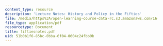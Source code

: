 ```yaml
---
content_type: resource
description: 'Lecture Notes: History and Policy in the Fifties'
file: /media/https%3A/open-learning-course-data-rc.s3.amazonaws.com/16-891j-space-policy-seminar-spring-2003/51b0b1f685bc0bba6f040604c24fbb9b_fiftiesnotes.pdf
file_type: application/pdf
resourcetype: Document
title: fiftiesnotes.pdf
uid: 51b0b1f6-85bc-0bba-6f04-0604c24fbb9b
---
```

